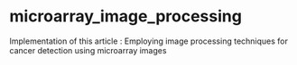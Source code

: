 # microarray_image_processing
Implementation of this article : Employing image processing techniques for cancer detection using microarray images
